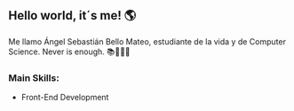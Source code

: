 <h2>Hello world, it´s me! 🌎</h2>

<p>Me llamo Ángel Sebastián Bello Mateo, estudiante de la vida y de Computer Science. Never is enough. 📚👨🏻‍💻</p>

<h3>Main Skills:</h3>
<ul>
<li>Front-End Development</li>
</ul>
